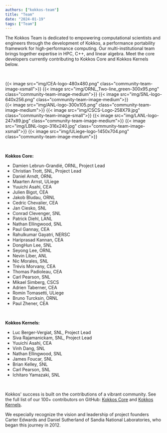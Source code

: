 ```yaml
---
authors: ["kokkos-team"]
title: "Team"
date: "2024-01-19"
tags: ["Team"]
---
```


The Kokkos Team is dedicated to empowering computational scientists and
engineers through the development of Kokkos, a performance portability
framework for high-performance computing. Our multi-institutional team brings
together expertise in HPC, C++, and linear algebra.  Meet the core developers
currently contributing to Kokkos Core and Kokkos Kernels below.

&nbsp;

<span class="botline">
{{< image src="img/CEA-logo-480x480.png"           class="community-team-image-xsmall">}}
{{< image src="img/ORNL_Two-line_green-300x95.png" class="community-team-image-medium">}}
{{< image src="img/SNL-logo-640x256.png"           class="community-team-image-medium">}}
</span>

<br>

<span class="botline">
{{< image src="img/ANL-logo-300x105.png"           class="community-team-image-medium">}}
{{< image src="img/CSCS-Logo-258X79.jpg"           class="community-team-image-small">}}
{{< image src="img/LANL-logo-247x89.jpg"           class="community-team-image-medium">}}
{{< image src="img/LBNL-logo-316x240.jpg"          class="community-team-image-xsmall">}}
{{< image src="img/ULiege-logo-1450x704.png"       class="community-team-image-medium">}}
</span>

&nbsp;

**Kokkos Core:**
- Damien Lebrun-Grandié, ORNL, Project Lead
- Christian Trott, SNL, Project Lead
- Daniel Arndt, ORNL
- Maarten Arnst, ULiege
- Yuuichi Asahi, CEA
- Julien Bigot, CEA
- Jakob Bludau, ORNL
- Cedric Chevalier, CEA
- Jan Ciesko, SNL
- Conrad Clevenger, SNL
- Patrick Diehl, LANL
- Nathan Ellingwood, SNL
- Paul Gannay, CEA
- Rahulkumar Gayatri, NERSC
- Hariprasad Kannan, CEA
- DongHun Lee, SNL
- Seyong Lee, ORNL
- Nevin Liber, ANL
- Nic Morales, SNL
- Trévis Morvany, CEA
- Thomas Padioleau, CEA
- Carl Pearson, SNL
- Mikael Simberg, CSCS
- Adrien Taberner, CEA
- Romin Tomasetti, ULiege
- Bruno Turcksin, ORNL
- Paul Zhener, CEA

&nbsp;

**Kokkos Kernels:**
- Luc Berger-Vergiat, SNL, Project Lead
- Siva Rajamanickam, SNL, Project Lead
- Yuuichi Asahi, CEA
- Vinh Dang, SNL
- Nathan Ellingwood, SNL
- James Foucar, SNL
- Brian Kelley, SNL
- Carl Pearson, SNL
- Ichitaro Yamazaki, SNL

&nbsp;

Kokkos' success is built on the contributions of a vibrant community.  See the
full list of our 100+ contributors on GitHub: [Kokkos
Core](https://github.com/kokkos/kokkos/graphs/contributors) and [Kokkos
Kernels](https://github.com/kokkos/kokkos-kernels/graphs/contributors).

We especially recognize the vision and leadership of project founders Carter
Edwards and Daniel Sutherland of Sandia National Laboratories, who began this
journey in 2012.

<style>

    .community-team-image-xsmall {
        width: 6%;
    }

    .community-team-image-small {
        width: 14%;
    }

    .community-team-image-medium {
        width: 15%;
    }

    .community-team-image-large {
        width: 17%;
    }

    .community-team-image-xlarge {
        width: 25%;
    }

    .botline div {
         vertical-align:bottom;
         display: inline;
    }
    .botline div img {
         margin-right: 0.5%;
    }

</style>
